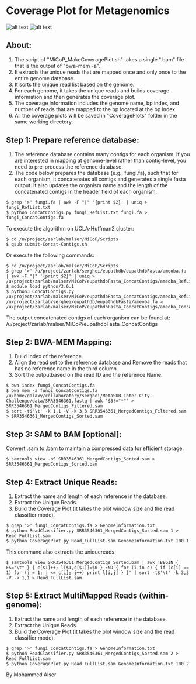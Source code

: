# Coverage Plot for Metagenomics
![alt text](https://github.com/smangul1/miCoP/blob/master/CoveragePlot/Malassezia_globosa_CBS_7966.png)
![alt text](https://github.com/smangul1/miCoP/blob/master/CoveragePlot/Malassezia_globosa_CBS_7966_MM.png)

## About:
1. The script of "MiCoP_MakeCoveragePlot.sh" takes a single ".bam" file that is the output of "bwa-mem -a".
2. It extracts the unique reads that are mapped once and only once to the entire genome database.
3. It sorts the unique read list based on the genome.
4. For each genome, it takes the unique reads and builds coverage information and then generates the coverage plot.
5. The coverage information includes the genome name, bp index, and number of reads that are mapped to the bp located at the bp index.
6. All the coverage plots will be saved in "CoveragePlots" folder in the same working directory.

## Step 1: Prepare reference database:
1. The reference database contains many contigs for each organism. If you are interested in mapping at genome-level rather than contig-level, you need to pre-process the reference database.
2. The code below prepares the database (e.g., fungi.fa), such that for each organism, it concatenates all contigs and generates a single fasta output. It also updates the organism name and the length of the concatenated contigs in the header field of each organism. 
```
$ grep '>' fungi.fa | awk -F "|" '{print $2}' | uniq > fungi_RefList.txt
$ python ConcatContigs.py fungi_RefList.txt fungi.fa > fungi_ConcatContigs.fa
```
To execute the algorithm on UCLA-Huffman2 cluster:
```
$ cd /u/project/zarlab/malser/MiCoP/Scripts
$ qsub submit-Concat-Contigs.sh
```
Or execute the following commands:
```
$ cd /u/project/zarlab/malser/MiCoP/Scripts
$ grep '>' /u/project/zarlab/serghei/eupathdb/eupathdbFasta/ameoba.fa | awk -F "|" '{print $2}' | uniq > /u/project/zarlab/malser/MiCoP/eupathdbFasta_ConcatContigs/ameoba_RefList.txt
$ module load python/3.6.1
$ python3 ConcatContigs.py /u/project/zarlab/malser/MiCoP/eupathdbFasta_ConcatContigs/ameoba_RefList.txt /u/project/zarlab/serghei/eupathdb/eupathdbFasta/ameoba.fa > /u/project/zarlab/malser/MiCoP/eupathdbFasta_ConcatContigs/ameoba_ConcatContigs.fa
```
The output concatenated contigs of each organism can be found at:
/u/project/zarlab/malser/MiCoP/eupathdbFasta_ConcatContigs

## Step 2: BWA-MEM Mapping:
1. Build Index of the reference.
2. Align the read set to the reference database and Remove the reads that has no reference name in the third column.
3. Sort the outputbased on the read ID and the reference Name.
```
$ bwa index fungi_ConcatContigs.fa
$ bwa mem -a fungi_ConcatContigs.fa /u/home/galaxy/collaboratory/serghei/MetaSUB-Inter-City-Challenge/data/SRR3546361.fastq | awk '$3!="*"' > SRR3546361_MergedContigs_Filtered.sam
$ sort -t$'\t' -k 1,1 -V -k 3,3 SRR3546361_MergedContigs_Filtered.sam > SRR3546361_MergedContigs_Sorted.sam
```
## Step 3: SAM to BAM [optional]:
Convert .sam to .bam to maintain a compressed data for efficient storage.
```
$ samtools view -bS SRR3546361_MergedContigs_Sorted.sam > SRR3546361_MergedContigs_Sorted.bam
```
## Step 4: Extract Unique Reads:
1. Extract the name and length of each reference in the database.
2. Extract the Unique Reads.
3. Build the Coverage Plot (it takes the plot window size and the read classifier mode).
```
$ grep '>' fungi_ConcatContigs.fa > GenomeInformation.txt
$ python ReadClassifier.py SRR3546361_MergedContigs_Sorted.sam 1 > Read_FullList.sam
$ python CoveragePlot.py Read_FullList.sam GenomeInformation.txt 100 1
```
This command also extracts the uniquereads.
```
$ samtools view SRR3546361_MergedContigs_Sorted.bam | awk 'BEGIN { FS="\t" } { c[$1]++; l[$1,c[$1]]=$0 } END { for (i in c) { if (c[i] == 1) for (j = 1; j <= c[i]; j++) print l[i,j] } }' | sort -t$'\t' -k 3,3 -V -k 1,1 > Read_FullList.sam
```
## Step 5: Extract MultiMapped Reads (within-genome):
1. Extract the name and length of each reference in the database.
2. Extract the Unique Reads.
3. Build the Coverage Plot (it takes the plot window size and the read classifier mode).
```
$ grep '>' fungi_ConcatContigs.fa > GenomeInformation.txt
$ python ReadClassifier.py SRR3546361_MergedContigs_Sorted.sam 2 > Read_FullList.sam
$ python CoveragePlot.py Read_FullList.sam GenomeInformation.txt 100 2
```
By Mohammed Alser
